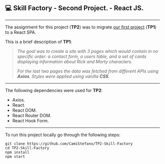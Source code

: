 ## **💻 Skill Factory - Second Project.** - **React JS.**

---

The assignment for this project (**TP2**) was to migrate [our first project](https://github.com/avilalte/TP1-Skill-Factory) (**TP1**) to a React SPA.

This is a brief description of **TP1**:

> _The goal was to create a site with 3 pages which would contain in no specific order: a contact form, a users table, and a set of cards displaying information about Rick and Morty characters._
>
> _For the last two pages the data was fetched from different APIs using **Axios**. Styles were applied using vanilla **CSS**._

---

The following dependencies were used for **TP2**:

- Axios.
- React.
- React DOM.
- React Router DOM.
- React Hook Form.

---

To run this project locally go through the following steps:

```
git clone https://github.com/CamiStefano/TP2-Skill-Factory
cd TP2-Skill-Factory
npm install
npm start
```
